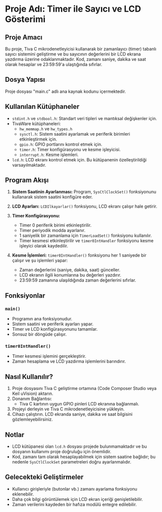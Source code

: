 # Proje Adı: Timer ile Sayıcı ve LCD Gösterimi

## Proje Amacı
Bu proje, Tiva C mikrodenetleyicisi kullanarak bir zamanlayıcı (timer) tabanlı sayıcı sistemini geliştirme ve bu sayıcının değerlerini bir LCD ekrana yazdırma üzerine odaklanmaktadır. Kod, zamanı saniye, dakika ve saat olarak hesaplar ve 23:59:59'a ulaştığında sıfırlar.

## Dosya Yapısı
Proje dosyası "main.c" adlı ana kaynak kodunu içermektedir.

## Kullanılan Kütúphaneler
- `stdint.h` ve `stdbool.h`: Standart veri tipleri ve mantıksal değişkenler için.
- TivaWare kütúphaneleri:
  - `hw_memmap.h` ve `hw_types.h`
  - `sysctl.h`: Sistem saatini ayarlamak ve periferik birimleri etkinleştirmek için.
  - `gpio.h`: GPIO portlarını kontrol etmek için.
  - `timer.h`: Timer konfigürasyonu ve kesme işleyicisi.
  - `interrupt.h`: Kesme işlemleri.
- `lcd.h`: LCD ekranı kontrol etmek için. Bu kütüpanenin özelleştirildiği varsayılmaktadır.

## Program Akışı
1. **Sistem Saatinin Ayarlanması:**
   Program, `SysCtlClockSet()` fonksiyonunu kullanarak sistem saatini konfigüre eder.

2. **LCD Ayarları:**
   `LCDIlkayarlar()` fonksiyonu, LCD ekranı çalışır hale getirir.

3. **Timer Konfigürasyonu:**
   - Timer 0 periferik birimi etkinleştirilir.
   - Timer periyodik modda ayarlanır.
   - 1 saniyelik bir zamanlama için `TimerLoadSet()` fonksiyonu kullanılır.
   - Timer kesmesi etkinleştirilir ve `timer0IntHandler` fonksiyonu kesme işleyici olarak kaydedilir.

4. **Kesme İşlemleri:**
   `timer0IntHandler()` fonksiyonu her 1 saniyede bir çalışır ve şu işlemleri yapar:
   - Zaman değerlerini (saniye, dakika, saat) günceller.
   - LCD ekranın ilgili konumlarına bu değerleri yazdırır.
   - 23:59:59 zamanına ulaşıldığında zaman değerlerini sıfırlar.

## Fonksiyonlar
### `main()`
- Programın ana fonksiyonudur.
- Sistem saatini ve periferik ayarları yapar.
- Timer ve LCD konfigürasyonunu tamamlar.
- Sonsuz bir döngüde çalışır.

### `timer0IntHandler()`
- Timer kesmesi işlemini gerçekleştirir.
- Zaman hesaplama ve LCD yazdırma işlemlerini barındırır.

## Nasıl Kullanılır?
1. Proje dosyasını Tiva C geliştirme ortamına (Code Composer Studio veya Keil uVision) aktarın.
2. Donanım Bağlantısı:
   - Tiva C kartının uygun GPIO pinleri LCD ekranına bağlanmalı.
3. Projeyi derleyin ve Tiva C mikrodenetleyicisine yükleyin.
4. Cihazı çalıştırın. LCD ekranda saniye, dakika ve saat bilgisini gözlemleyebilirsiniz.

## Notlar
- LCD kütüpanesi olan `lcd.h` dosyası projede bulunmamaktadır ve bu dosyanın kullanımı proje doğruluğu için önemlidir.
- Kod, zamanı tam olarak hesaplayabilmek için sistem saatine bağlıdır; bu nedenle `SysCtlClockSet` parametreleri doğru ayarlanmalıdır.

## Gelecekteki Geliştirmeler
- Kullanıcı girişleriyle (butonlar vb.) zamanı ayarlama fonksiyonu eklenebilir.
- Daha çok bilgi görüntülemek için LCD ekran içeriği genişletilebilir.
- Zaman verilerini kaydeden bir hafıza modülü entegre edilebilir.

